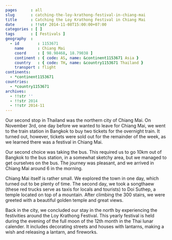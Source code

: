 ```yaml
---
pages      : all
slug       : catching-the-loy-krathong-festival-in-chiang-mai
title      : Catching the Loy Krathong Festival in Chiang Mai
date       : !!str 2014-11-08T15:00:00+07:00
categories : [ ]
tags       : [ Festivals ]
geography  :
  - id        : 1153671
    name      : Chiang Mai
    coord     : [ 98.98468, 18.79038 ]
    continent : { code: AS, name: &continent1153671 Asia }
    country   : { code: TH, name: &country1153671 Thailand }
    transport : flight
continents:
  - *continent1153671
countries:
  - *country1153671
archives:
  - !!str ''
  - !!str 2014
  - !!str 2014-11
---
```


Our second stop in Thailand was the northern city of Chiang Mai. On November 3rd, one day before we wanted to leave for Chiang Mai, we went to the train station in Bangkok to buy two tickets for the overnight train. It turned out, however, tickets were sold out for the remainder of the week, as we learned there was a festival in Chiang Mai.

Our second choice was taking the bus. This required us to go 10km out of Bangkok to the bus station, in a somewhat sketchy area, but we managed to get ourselves on the bus. The journey was pleasant, and we arrived in Chiang Mai around 6 in the morning.

Chiang Mai itself is rather small. We explored the town in one day, which turned out to be plenty of time. The second day, we took a songthaew (these red trucks serve as taxis for locals and tourists) to Doi Suthep, a temple located on top of a mountain. After climbing the 300 stairs, we were greeted with a beautiful golden temple and great views.

Back in the city, we concluded our stay in the north by experiencing the festivities around the Loy Krathong Festival. This yearly festival is held during the evening of the full moon of the 12th month in the Thai lunar calender. It includes decorating streets and houses with lantarns, making a wish and releasing a lantarn, and fireworks.